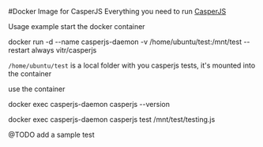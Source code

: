 #Docker Image for CasperJS
Everything you need to run [CasperJS](http://casperjs.org/)


Usage example
start the docker container

docker run -d --name casperjs-daemon -v /home/ubuntu/test:/mnt/test --restart always vitr/casperjs

`/home/ubuntu/test` is a local folder with you casperjs tests, it's mounted into the container

use the container

docker exec casperjs-daemon casperjs --version

docker exec casperjs-daemon casperjs test /mnt/test/testing.js
 
@TODO add a sample  test
